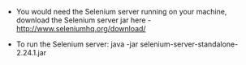 - You would need the Selenium server running on your machine, download the Selenium server jar here - http://www.seleniumhq.org/download/

- To run the Selenium server: java -jar selenium-server-standalone-2.24.1.jar
